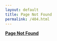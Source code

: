 ```yaml
---
layout: default
title: Page Not Found
permalink: /404.html
---
```


<p class="center">
    <strong><a href="/">Page Not Found</a></strong>
</p>
